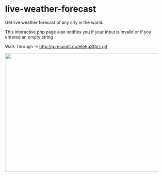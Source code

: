 # live-weather-forecast

Get live weather forecast of any city in the world.

This interactive php page also notifies you if your input is invalid or if you entered an empty string

Walk Through -> http://g.recordit.co/etoEg8Gjrz.gif

<img style="-webkit-user-select: none;cursor: zoom-in;" src="http://g.recordit.co/etoEg8Gjrz.gif" width="704" height="390">
